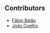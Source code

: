 ## Contributors

* [Fábio Baião](https://github.com/FabioBaiao)
* [João Coelho](https://github.com/joao-coelho)
